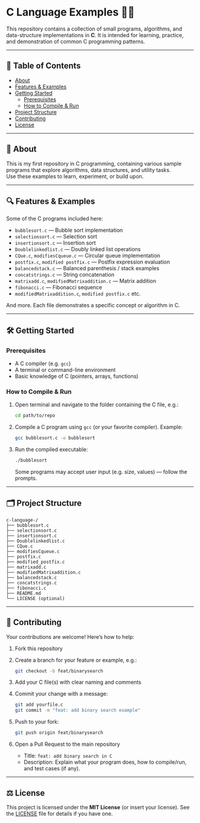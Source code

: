 
# C Language Examples 🧑‍💻

This repository contains a collection of small programs, algorithms, and data-structure implementations in **C**. It is intended for learning, practice, and demonstration of common C programming patterns.

---

## 📖 Table of Contents

- [About](#about)  
- [Features & Examples](#features--examples)  
- [Getting Started](#getting-started)  
  - [Prerequisites](#prerequisites)  
  - [How to Compile & Run](#how-to-compile--run)  
- [Project Structure](#project-structure)  
- [Contributing](#contributing)  
- [License](#license)  

---

## 🧐 About

This is my first repository in C programming, containing various sample programs that explore algorithms, data structures, and utility tasks.  
Use these examples to learn, experiment, or build upon.

---

## 🔍 Features & Examples

Some of the C programs included here:

- `bubblesort.c` — Bubble sort implementation  
- `selectionsort.c` — Selection sort  
- `insertionsort.c` — Insertion sort  
- `Doublelinkedlist.c` — Doubly linked list operations  
- `CQue.c`, `modifiesCqueue.c` — Circular queue implementation  
- `postfix.c`, `modified postfix.c` — Postfix expression evaluation  
- `balancedstack.c` — Balanced parenthesis / stack examples  
- `concatstrings.c` — String concatenation  
- `matrixadd.c`, `modifiedMatrixaddition.c` — Matrix addition  
- `fibonacci.c` — Fibonacci sequence  
- `modifiedMatrixaddition.c`, `modified postfix.c` etc.  

And more. Each file demonstrates a specific concept or algorithm in C.

---

## 🛠 Getting Started

### Prerequisites

- A C compiler (e.g. `gcc`)  
- A terminal or command-line environment  
- Basic knowledge of C (pointers, arrays, functions)

### How to Compile & Run

1. Open terminal and navigate to the folder containing the C file, e.g.:

   ```bash
   cd path/to/repo

2. Compile a C program using `gcc` (or your favorite compiler). Example:

   ```bash
   gcc bubblesort.c -o bubblesort
   ```

3. Run the compiled executable:

   ```bash
   ./bubblesort
   ```

   Some programs may accept user input (e.g. size, values) — follow the prompts.

---

## 🗂 Project Structure

```
c-language-/
├── bubblesort.c
├── selectionsort.c
├── insertionsort.c
├── Doublelinkedlist.c
├── CQue.c
├── modifiesCqueue.c
├── postfix.c
├── modified_postfix.c
├── matrixadd.c
├── modifiedMatrixaddition.c
├── balancedstack.c
├── concatstrings.c
├── fibonacci.c
├── README.md
└── LICENSE (optional)
```

---

## 🤝 Contributing

Your contributions are welcome! Here’s how to help:

1. Fork this repository

2. Create a branch for your feature or example, e.g.:

   ```bash
   git checkout -b feat/binarysearch
   ```

3. Add your C file(s) with clear naming and comments

4. Commit your change with a message:

   ```bash
   git add yourfile.c
   git commit -m "feat: add binary search example"
   ```

5. Push to your fork:

   ```bash
   git push origin feat/binarysearch
   ```

6. Open a Pull Request to the main repository

   * Title: `feat: add binary search in C`
   * Description: Explain what your program does, how to compile/run, and test cases (if any).

---

## ⚖ License

This project is licensed under the **MIT License** (or insert your license).
See the [LICENSE](LICENSE) file for details if you have one.

